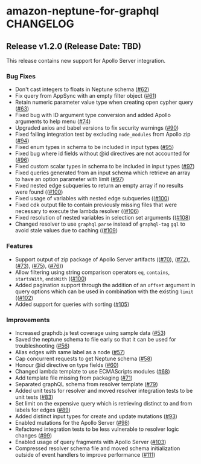 <!--
Copyright 2023 Amazon.com, Inc. or its affiliates. All Rights Reserved.
Licensed under the Apache License, Version 2.0 (the "License").
You may not use this file except in compliance with the License.
A copy of the License is located at

http://www.apache.org/licenses/LICENSE-2.0

or in the "license" file accompanying this file. This file is distributed
on an "AS IS" BASIS, WITHOUT WARRANTIES OR CONDITIONS OF ANY KIND, either
express or implied. See the License for the specific language governing
permissions and limitations under the License.
-->

# amazon-neptune-for-graphql CHANGELOG

## Release v1.2.0 (Release Date: TBD)

This release contains new support for Apollo Server integration.

### Bug Fixes

* Don't cast integers to floats in Neptune schema ([#62](https://github.com/aws/amazon-neptune-for-graphql/pull/62))
* Fix query from AppSync with an empty filter object ([#61](https://github.com/aws/amazon-neptune-for-graphql/pull/61))
* Retain numeric parameter value type when creating open cypher query ([#63](https://github.com/aws/amazon-neptune-for-graphql/pull/63))
* Fixed bug with ID argument type conversion and added Apollo arguments to help menu ([#74](https://github.com/aws/amazon-neptune-for-graphql/pull/74))
* Upgraded axios and babel versions to fix security warnings ([#90](https://github.com/aws/amazon-neptune-for-graphql/pull/90))
* Fixed failing integration test by excluding `node_modules` from Apollo zip ([#94](https://github.com/aws/amazon-neptune-for-graphql/pull/94))
* Fixed enum types in schema to be included in input types ([#95](https://github.com/aws/amazon-neptune-for-graphql/pull/95))
* Fixed bug where id fields without @id directives are not accounted for ([#96](https://github.com/aws/amazon-neptune-for-graphql/pull/96))
* Fixed custom scalar types in schema to be included in input types ([#97](https://github.com/aws/amazon-neptune-for-graphql/pull/97))
* Fixed queries generated from an input schema which retrieve an array to have an option parameter with limit ([#97](https://github.com/aws/amazon-neptune-for-graphql/pull/97))
* Fixed nested edge subqueries to return an empty array if no results were found (([#100](https://github.com/aws/amazon-neptune-for-graphql/pull/100))
* Fixed usage of variables with nested edge subqueries (([#100](https://github.com/aws/amazon-neptune-for-graphql/pull/100))
* Fixed cdk output file to contain previously missing files that were necessary to execute the lambda resolver (([#106](https://github.com/aws/amazon-neptune-for-graphql/pull/106))
* Fixed resolution of nested variables in selection set arguments (([#108](https://github.com/aws/amazon-neptune-for-graphql/pull/108))
* Changed resolver to use `graphql` `parse` instead of `graphql-tag` `gql` to avoid stale values due to caching (([#109](https://github.com/aws/amazon-neptune-for-graphql/pull/109))


### Features

* Support output of zip package of Apollo Server artifacts (([#70](https://github.com/aws/amazon-neptune-for-graphql/pull/70)), ([#72](https://github.com/aws/amazon-neptune-for-graphql/pull/72)), ([#73](https://github.com/aws/amazon-neptune-for-graphql/pull/73)), ([#75](https://github.com/aws/amazon-neptune-for-graphql/pull/75)), ([#76](https://github.com/aws/amazon-neptune-for-graphql/pull/76)))
* Allow filtering using string comparison operators `eq`, `contains`, `startsWith`, `endsWith` (([#100](https://github.com/aws/amazon-neptune-for-graphql/pull/100))
* Added pagination support through the addition of an `offset` argument in query options which can be used in combination with the existing `limit` (([#102](https://github.com/aws/amazon-neptune-for-graphql/pull/102))
* Added support for queries with sorting ([#105](https://github.com/aws/amazon-neptune-for-graphql/pull/105))


### Improvements

* Increased graphdb.js test coverage using sample data ([#53](https://github.com/aws/amazon-neptune-for-graphql/pull/53))
* Saved the neptune schema to file early so that it can be used for troubleshooting ([#56](https://github.com/aws/amazon-neptune-for-graphql/pull/56))
* Alias edges with same label as a node ([#57](https://github.com/aws/amazon-neptune-for-graphql/pull/57))
* Cap concurrent requests to get Neptune schema ([#58](https://github.com/aws/amazon-neptune-for-graphql/pull/58))
* Honour @id directive on type fields ([#60](https://github.com/aws/amazon-neptune-for-graphql/pull/60))
* Changed lambda template to use ECMAScripts modules ([#68](https://github.com/aws/amazon-neptune-for-graphql/pull/68))
* Add template file missing from packaging ([#71](https://github.com/aws/amazon-neptune-for-graphql/pull/71))
* Separated graphQL schema from resolver template ([#79](https://github.com/aws/amazon-neptune-for-graphql/pull/79))
* Added unit tests for resolver and moved resolver integration tests to be unit tests ([#83](https://github.com/aws/amazon-neptune-for-graphql/pull/83))
* Set limit on the expensive query which is retrieving distinct to and from labels for edges ([#89](https://github.com/aws/amazon-neptune-for-graphql/pull/89))
* Added distinct input types for create and update mutations ([#93](https://github.com/aws/amazon-neptune-for-graphql/pull/93))
* Enabled mutations for the Apollo Server ([#98](https://github.com/aws/amazon-neptune-for-graphql/pull/98))
* Refactored integration tests to be less vulnerable to resolver logic changes ([#99](https://github.com/aws/amazon-neptune-for-graphql/pull/99))
* Enabled usage of query fragments with Apollo Server ([#103](https://github.com/aws/amazon-neptune-for-graphql/pull/103))
* Compressed resolver schema file and moved schema initialization outside of event handlers to improve performance ([#111](https://github.com/aws/amazon-neptune-for-graphql/pull/111))